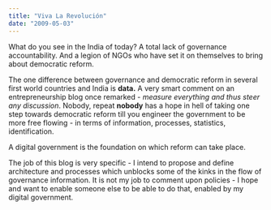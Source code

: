 ```yaml
---
title: "Viva La Revolución"
date: "2009-05-03"
---
```


What do you see in the India of today? A total lack of governance accountability. And a legion of NGOs who have set it on themselves to bring about democratic reform.

The one difference between governance and democratic reform in several first world countries and India is **data.** A very smart comment on an entrepreneurship blog once remarked - _measure everything and thus steer any discussion_. Nobody, repeat **nobody** has a hope in hell of taking one step towards democratic reform till you engineer the government to be more free flowing - in terms of information, processes, statistics, identification.

A digital government is the foundation on which reform can take place.

The job of this blog is very specific - I intend to propose and define architecture and processes which unblocks some of the kinks in the flow of governance information. It is not my job to comment upon policies - I hope and want to enable someone else to be able to do that, enabled by my digital government.
